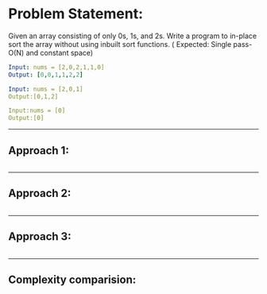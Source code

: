 # Problem Statement: 
Given an array consisting of only 0s, 1s, and 2s. Write a program to in-place sort the array without using inbuilt sort functions. ( Expected: Single pass-O(N) and constant space)

```yaml
Input: nums = [2,0,2,1,1,0]
Output: [0,0,1,1,2,2]

Input: nums = [2,0,1]
Output:[0,1,2]

Input:nums = [0]
Output:[0]
```

---

## Approach 1:
```java
```

---

## Approach 2:
```java
```

---

## Approach 3:
```java
```

---

## Complexity comparision:


